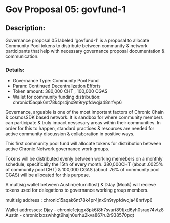 # Gov Proposal 05: govfund-1

## Description: 
Governance proposal 05 labeled 'govfund-1' is a proposal to allocate Community Pool tokens to distribute between community & network participants that help with necessary governance proposal documentation & communication.


### Details:
- Governance Type: Community Pool Fund
- Param: Continued Decentralization Efforts
- Token amount: 380,000 CHT , 100,000 CGAS
- Wallet for community funding distribution: chronic15aqak6nt78k4pr4jnx9n9rypfdwqja48nrfvp6



Governance, arguable is one of the most important factors of Chronic Chain & cosmosSDK based network. It is sandbox for where community members can participate & truly impact nessesary areas within their communities. In order for this to happen, standard practices & resources are needed for active community discussion & collaboration in positive ways.

This first community pool fund will allocate tokens for distribution between active Chronic Network governance work groups.

Tokens will be distributed evenly between working memebers on a monthly schedule, specifically the 15th of every month. 
380,000CHT (about .0025% of community pool CHT) & 100,000 CGAS (about .76% of community pool CGAS) will be allocated for this purpose.

A multisig wallet between Austin(returniflost) & DJay (Mook) will recieve tokens used for delegations to governance working group members.

multisig address : chronic15aqak6nt78k4pr4jnx9n9rypfdwqja48nrfvp6

Wallet addresses: 
Djay - chronic1ejqgx8pk6t8h7svurt89fjxd6yh0sraq74vtz8
Austin - chronic1xxzwhhgt9hajh0urhu2kva867ru2r938570pqt









